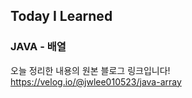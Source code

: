 ## Today I Learned
### JAVA - 배열

오늘 정리한 내용의 원본 블로그 링크입니다!   
https://velog.io/@jwlee010523/java-array
